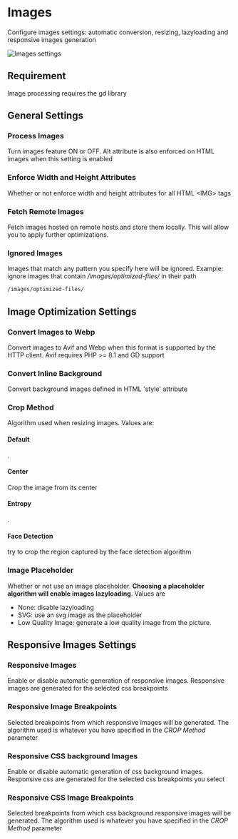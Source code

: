 # Images

Configure images settings: automatic conversion, resizing, lazyloading and responsive images generation

![Images settings](./img/images-settings.PNG)

## Requirement

Image processing requires the gd library

## General Settings

### Process Images

Turn images feature ON or OFF. Alt attribute is also enforced on HTML images when this setting is enabled

### Enforce Width and Height Attributes

Whether or not enforce width and height attributes for all HTML \<IMG\> tags

### Fetch Remote Images

Fetch images hosted on remote hosts and store them locally. This will allow you to apply further optimizations.

### Ignored Images

Images that match any pattern you specify here will be ignored. Example: ignore images that contain _/images/optimized-files/_ in their path

```txt 
/images/optimized-files/
```
## Image Optimization Settings

### Convert Images to Webp

Convert images to Avif and Webp when this format is supported by the HTTP client.
Avif requires PHP >= 8.1 and GD support

### Convert Inline Background

Convert background images defined in HTML 'style' attribute

### Crop Method

Algorithm used when resizing images. Values are:

#### Default
.

#### Center

 Crop the image from its center
 
#### Entropy

.

#### Face Detection

try to crop the region captured by the face detection algorithm

### Image Placeholder

Whether or not use an image placeholder. **Choosing a placeholder algorithm will enable images lazyloading**. Values are

- None: disable lazyloading
- SVG: use an svg image as the placeholder
- Low Quality Image: generate a low quality image from the picture.

## Responsive Images Settings

### Responsive Images

Enable or disable automatic generation of responsive images. Responsive images are generated for the selected css breakpoints

### Responsive Image Breakpoints

Selected breakpoints from which responsive images will be generated. The algorithm used is whatever you have specified in the _CROP Method_ parameter

### Responsive CSS background Images

Enable or disable automatic generation of css background images. Responsive css are generated for the selected css breakpoints you select

### Responsive CSS Image Breakpoints

Selected breakpoints from which css background responsive images will be generated. The algorithm used is whatever you have specified in the _CROP Method_ parameter
